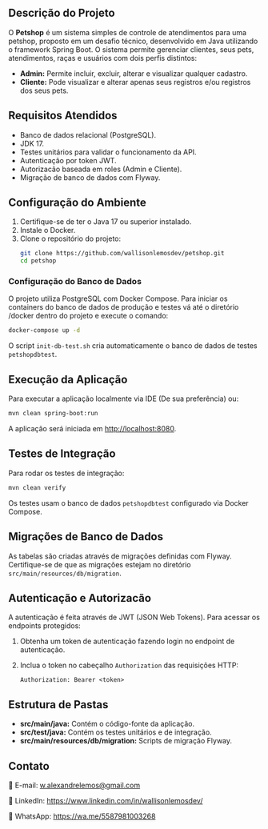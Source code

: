 ## Descrição do Projeto
O **Petshop** é um sistema simples de controle de atendimentos para uma petshop, proposto em um desafio técnico, desenvolvido em Java utilizando o framework Spring Boot. O sistema permite gerenciar clientes, seus pets, atendimentos, raças e usuários com dois perfis distintos:

- **Admin:** Permite incluir, excluir, alterar e visualizar qualquer cadastro.
- **Cliente:** Pode visualizar e alterar apenas seus registros e/ou registros dos seus pets.

## Requisitos Atendidos
- Banco de dados relacional (PostgreSQL).
- JDK 17.
- Testes unitários para validar o funcionamento da API.
- Autenticação por token JWT.
- Autorizacão baseada em roles (Admin e Cliente).
- Migração de banco de dados com Flyway.

## Configuração do Ambiente
1. Certifique-se de ter o Java 17 ou superior instalado.
2. Instale o Docker.
3. Clone o repositório do projeto:
   ```bash
   git clone https://github.com/wallisonlemosdev/petshop.git
   cd petshop
   ```

### Configuração do Banco de Dados
O projeto utiliza PostgreSQL com Docker Compose. Para iniciar os containers do banco de dados de produção e testes vá até o diretório /docker dentro do projeto e execute o comando:

```bash
docker-compose up -d
```

O script `init-db-test.sh` cria automaticamente o banco de dados de testes `petshopdbtest`.

## Execução da Aplicação
Para executar a aplicação localmente via IDE (De sua preferência) ou:

```bash
mvn clean spring-boot:run
```
A aplicação será iniciada em [http://localhost:8080](http://localhost:8080).

## Testes de Integração
Para rodar os testes de integração:

```bash
mvn clean verify
```
Os testes usam o banco de dados `petshopdbtest` configurado via Docker Compose.

## Migrações de Banco de Dados
As tabelas são criadas através de migrações definidas com Flyway. Certifique-se de que as migrações estejam no diretório `src/main/resources/db/migration`.

## Autenticação e Autorizacão
A autenticação é feita através de JWT (JSON Web Tokens). Para acessar os endpoints protegidos:

1. Obtenha um token de autenticação fazendo login no endpoint de autenticação.
2. Inclua o token no cabeçalho `Authorization` das requisições HTTP:

   ```
   Authorization: Bearer <token>
   ```

## Estrutura de Pastas
- **src/main/java:** Contém o código-fonte da aplicação.
- **src/test/java:** Contém os testes unitários e de integração.
- **src/main/resources/db/migration:** Scripts de migração Flyway.

## Contato

📧 E-mail: w.alexandrelemos@gmail.com

🔗 LinkedIn: https://www.linkedin.com/in/wallisonlemosdev/

📱 WhatsApp: https://wa.me/5587981003268
